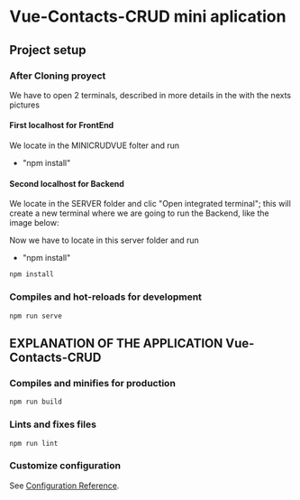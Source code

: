 # Vue-Contacts-CRUD mini aplication

## Project setup

### After Cloning proyect
We have to open 2 terminals, described in more details in the with the nexts pictures

#### First localhost for FrontEnd
We locate in the MINICRUDVUE folter and run 
* "npm install"

#### Second localhost for Backend
We locate in the SERVER folder and clic "Open integrated
terminal"; this will create a new terminal where we are going to run the
Backend, like the image below:

Now we have to locate in this server folder and run
* "npm install"



```
npm install
```

### Compiles and hot-reloads for development

```
npm run serve
```
## EXPLANATION OF THE APPLICATION Vue-Contacts-CRUD

### Compiles and minifies for production
```
npm run build
```

### Lints and fixes files
```
npm run lint
```

### Customize configuration
See [Configuration Reference](https://cli.vuejs.org/config/).
